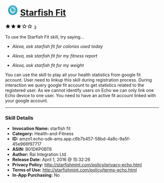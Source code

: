 # &nbsp;<img src="skill_icon" alt="Starfish Fit icon" width="36"> [Starfish Fit](http://alexa.amazon.com/#skills/amzn1.echo-sdk-ams.app.c6b7b457-58bd-4a8c-9a5f-45e966f97717)
![3 stars](../../images/ic_star_black_18dp_1x.png)![3 stars](../../images/ic_star_black_18dp_1x.png)![3 stars](../../images/ic_star_black_18dp_1x.png)![3 stars](../../images/ic_star_border_black_18dp_1x.png)![3 stars](../../images/ic_star_border_black_18dp_1x.png) 3

To use the Starfish Fit skill, try saying...

* *Alexa, ask starfish fit for calories used today*

* *Alexa, ask starfish fit for my fitness report*

* *Alexa, ask starfish fit for my weight*

You can use the skill to play all your health statistics from google fit account. User need to linkup this skill during registration process. During interaction we query google fit account to get statistics related to the registered user. As we cannot identify users on Echo we can only link one Echo device to one user. You need to have an active fit account linked with your google account.

***

### Skill Details

* **Invocation Name:** starfish fit
* **Category:** Health-and-Fitness
* **ID:** amzn1.echo-sdk-ams.app.c6b7b457-58bd-4a8c-9a5f-45e966f97717
* **ASIN:** B01DKP0BT6
* **Author:** Rai Integration Ltd
* **Release Date:** April 1, 2016 @ 15:32:26
* **Privacy Policy:** http://starfishmint.com/policy/privacy-echo.html
* **Terms of Use:** http://starfishmint.com/policy/terms-echo.html
* **In-App Purchasing:** No

